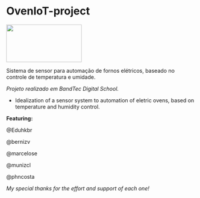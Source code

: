 # OvenIoT-project

<img align="center" width="200" height="100" src="https://i.imgur.com/uBzgaz4.png">

Sistema de sensor para automação de fornos elétricos, baseado no controle de temperatura e umidade.

 <i> Projeto realizado em BandTec Digital School. </i>

- Idealization of a sensor system to automation of eletric ovens, based on temperature and humidity control.



<b>Featuring:</b>

@Eduhkbr

@bernizv

@marcelose

@munizcl

@phncosta

<i>My special thanks for the effort and support of each one!</i>
